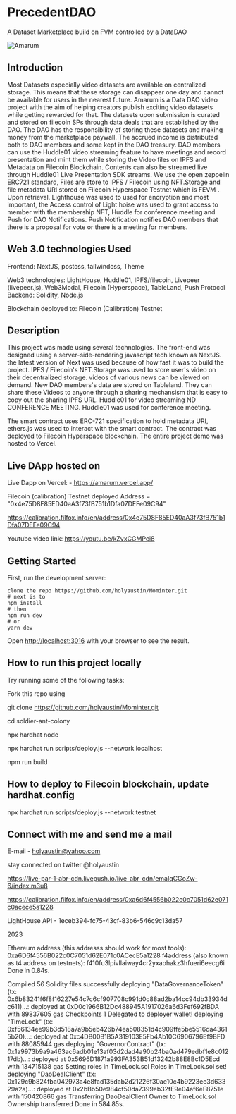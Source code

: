 # PrecedentDAO

A Dataset Marketplace build on FVM controlled by a DataDAO

![Amarum](https://bafkreihqvhqlk4j5ea4hky3fmk24cj6xhw2rhgbkfcbg6fktlkprbec7gm.ipfs.nftstorage.link/)

## Introduction

Most Datasets especially video datasets are available on centralized storage. This means that these storage can disappear one day and cannot be available for users in the nearest future. Amarum is a Data DAO video project with the aim of helping creators publish exciting video datasets while getting rewarded for that. The datasets upon submission is curated and stored on filecoin SPs through data deals that are established by the DAO. The DAO has the responsibility of storing these datasets and making money from the marketplace paywall. The accrued income is distributed both to DAO members and some kept in the DAO treasury. DAO members can use the Huddle01 video streaming feature to have meetings and record presentation and mint them while storing the Video files on IPFS and Metadata on Filecoin Blockchain.
Contents can also be streamed live through Huddle01 Live Presentation SDK streams. We use the open zeppelin ERC721 standard, Files are store to IPFS / Filecoin using NFT.Storage and  file metadata URI stored on Filecoin Hyperspace Testnet which is FEVM . Upon retrieval. Lighthouse was used to used for encryption and most important, the Access control of Light hoise was used to grant access to member with the membership NFT, Huddle for conference meeting and Push for DAO Notifications. Push Notification notifies DAO members that there is a proposal for vote or there is a meeting for members.

## Web 3.0 technologies Used

Frontend: NextJS, postcss, tailwindcss, Theme

Web3 technologies: LightHouse, Huddle01,  IPFS/filecoin, Livepeer (livepeer.js), Web3Modal,  Filecoin (Hyperspace), TableLand, Push Protocol
Backend: Solidity, Node.js

Blockchain deployed to:  Filecoin (Calibration) Testnet

## Description

This project was made using several technologies. The front-end was designed using a server-side-rendering javascript tech known as NextJS. the latest version of Next was used because of how fast it was to build the project.  IPFS / Filecoin's NFT.Storage was used to store user's video on their decentralized storage. videos of various news can be viewed on demand. New DAO members's data are stored on Tableland. They can share these Videos to anyone through a sharing mechansism that is easy to copy out the sharing IPFS URL. Huddle01 for video streaming ND CONFERENCE MEETING. Huddle01 was used for conference meeting.

The smart contract uses ERC-721 specification to hold metadata URI, ethers.js was used to interact with the smart contract. The contract was deployed to Filecoin Hyperspace blockchain. The entire project demo was hosted to Vercel.

## Live DApp hosted on

Live Dapp on Vercel: - <https://amarum.vercel.app/>

  Filecoin (calibration) Testnet deployed Address = "0x4e75D8F85ED40aA3f73fB751b1Dfa07DEFe09C94"

  <https://calibration.filfox.info/en/address/0x4e75D8F85ED40aA3f73fB751b1Dfa07DEFe09C94>

 Youtube video link: <https://youtu.be/kZvxCGMPci8>

## Getting Started

First, run the development server:

```text
clone the repo https://github.com/holyaustin/Mominter.git
# next is to 
npm install
# then
npm run dev
# or
yarn dev
```

Open [http://localhost:3016](http://localhost:3016) with your browser to see the result.

## How to run this project locally

Try running some of the following tasks:

Fork this repo using

git clone <https://github.com/holyaustin/Mominter.git>

cd soldier-ant-colony

npx hardhat node

npx hardhat run scripts/deploy.js --network localhost

npm run build

## How to deploy to Filecoin  blockchain, update hardhat.config

npx hardhat run scripts/deploy.js --network testnet

## Connect with me and send me a mail

E-mail - <holyaustin@yahoo.com>

stay connected on twitter @holyaustin

<https://live-par-1-abr-cdn.livepush.io/live_abr_cdn/emaIqCGoZw-6/index.m3u8>

<https://calibration.filfox.info/en/address/0xa6d6f4556b022c0c7051d62e071c0acece5a1228>

LightHouse API - 1eceb394-fc75-43cf-83b6-546c9c13da57

2023

Ethereum address (this addresss should work for most tools): 0xa6D6f4556B022c0C7051d62E071c0ACecE5a1228
f4address (also known as t4 address on testnets): f410fu3lpivllaiway4cr2yxaohakz3hfueri6eecg6i
Done in 0.84s.

Compiled 56 Solidity files successfully
deploying "DataGovernanceToken" (tx: 0x6b83241f6f8f16227e54c7c6cf907708c991d0c88ad2ba14cc94db33934dc611)...: deployed at 0xD0c1966B12Dc488945A1917026a6d3Fef692fBDA with 89837605 gas
Checkpoints 1
Delegated to deployer wallet!
deploying "TimeLock" (tx: 0xf56134ee99b3d518a7a9b5eb426b74ea508351d4c909ffe5be5516da43615b20)...: deployed at 0xc4DB00B1B5A319103E5Fb4Ab10C6906796Ef9BFD with 88085944 gas
deploying "GovernorContract" (tx: 0x1a9973b9a9a463ac6adb01e13af03d2dad4a90b24ba0ad479edbf1e8c01217db)...: deployed at 0x5696D1871a993FA353B51d13242b88E8Bc1D5Ecd with 134715138 gas
Setting roles in TimeLock.sol
Roles in TimeLock.sol set!
deploying "DaoDealClient" (tx: 0x129c9b824fba042973a4e8fad135dab2d21226f30ae10c4b9223ee3d63329a2a)...: deployed at 0x2bBb50e984cf50da7399eb32fE9e04af6eF8751e with 150420866 gas
Transferring DaoDealClient Owner to TimeLock.sol
Ownership transferred
Done in 584.85s.